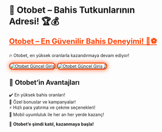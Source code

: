 # 🎯 Otobet – Bahis Tutkunlarının Adresi! 🏆💰  

<a href="https://heylink.me/bonussitelerii/" title="Otobet Güncel Giriş" style="color: #ff4500; font-size: 24px; font-weight: bold;">Otobet – En Güvenilir Bahis Deneyimi! 🎰⚽️</a>  

🔥 Otobet, en yüksek oranlarla kazandırmaya devam ediyor!  

<a href="https://heylink.me/bonussitelerii/" title="Otobet Güncel Giriş">  
<img src="https://i.ibb.co/YjtLwQ8/cats.jpg" alt="Otobet Güncel Giriş" style="max-width: 100%; border: 3px solid #ff4500; border-radius: 15px; box-shadow: 0px 0px 15px rgba(255, 69, 0, 0.8);">  
</a>  

<a href="https://heylink.me/bonussitelerii/" title="Otobet Güncel Giriş 2">  
<img src="https://i.ibb.co/VHdrjnQ/df.jpg" alt="Otobet Güncel Giriş 2" style="max-width: 100%; border: 3px solid #ff4500; border-radius: 15px; box-shadow: 0px 0px 15px rgba(255, 69, 0, 0.8);">  
</a>  

## 🚀 Otobet’in Avantajları  
✔️ En yüksek bahis oranları!  
🎁 Özel bonuslar ve kampanyalar!  
⚡️ Hızlı para yatırma ve çekme seçenekleri!  
📱 Mobil uyumluluk ile her an her yerde kazanç!  

💎 **Otobet’e şimdi katıl, kazanmaya başla!**
